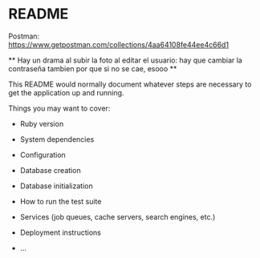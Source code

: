 # README
Postman:
https://www.getpostman.com/collections/4aa64108fe44ee4c66d1

** Hay un drama al subir la foto al editar el usuario:
hay que cambiar la contraseña tambien
por que si no se cae, esooo **

This README would normally document whatever steps are necessary to get the
application up and running.

Things you may want to cover:

* Ruby version

* System dependencies

* Configuration

* Database creation

* Database initialization

* How to run the test suite

* Services (job queues, cache servers, search engines, etc.)

* Deployment instructions

* ...
